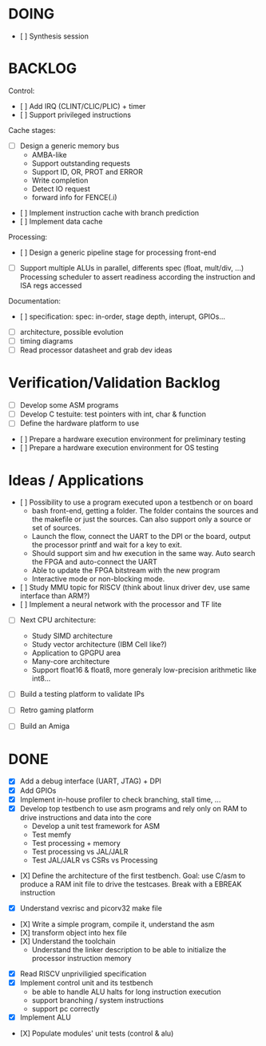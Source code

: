# DOING

- [ ] Synthesis session

# BACKLOG

Control:
- [ ] Add IRQ (CLINT/CLIC/PLIC) + timer
- [ ] Support privileged instructions

Cache stages:
- [ ] Design a generic memory bus
    - AMBA-like
    - Support outstanding requests
    - Support ID, OR, PROT and ERROR
    - Write completion
    - Detect IO request
    - forward info for FENCE(.i)
- [ ] Implement instruction cache with branch prediction
- [ ] Implement data cache

Processing:
- [ ] Design a generic pipeline stage for processing front-end
- [ ] Support multiple ALUs in parallel, differents spec (float, mult/div, ...)
      Processing scheduler to assert readiness according the instruction and
      ISA regs accessed

Documentation:
- [ ] specification: spec: in-order, stage depth, interupt, GPIOs...
- [ ] architecture, possible evolution
- [ ] timing diagrams
- [ ] Read processor datasheet and grab dev ideas

# Verification/Validation Backlog

- [ ] Develop some ASM programs
- [ ] Develop C testuite: test pointers with int, char & function
- [ ] Define the hardware platform to use
- [ ] Prepare a hardware execution environment for preliminary testing
- [ ] Prepare a hardware execution environment for OS testing


# Ideas / Applications

- [ ] Possibility to use a program executed upon a testbench or on board
    - bash front-end, getting a folder. The folder contains the sources and
      the makefile or just the sources. Can also support only a source or set
      of sources.
    - Launch the flow, connect the UART to the DPI or the board, output the
      processor printf and wait for a key to exit.
    - Should support sim and hw execution in the same way. Auto search the FPGA
      and auto-connect the UART
    - Able to update the FPGA bitstream with the new program
    - Interactive mode or non-blocking mode.
- [ ] Study MMU topic for RISCV (think about linux driver dev, use same interface than ARM?)
- [ ] Implement a neural network with the processor and TF lite
- [ ] Next CPU architecture:
    - Study SIMD architecture
    - Study vector architecture (IBM Cell like?)
    - Application to GPGPU area
    - Many-core architecture
    - Support float16 & float8, more generaly low-precision arithmetic like int8...
- [ ] Build a testing platform to validate IPs
- [ ] Retro gaming platform
- [ ] Build an Amiga



# DONE

- [X] Add a debug interface (UART, JTAG) + DPI
- [X] Add GPIOs
- [X] Implement in-house profiler to check branching, stall time, ...
- [X] Develop top testbench to use asm programs and rely only on RAM to drive
      instructions and data into the core
    - Develop a unit test framework for ASM
    - Test memfy
    - Test processing + memory
    - Test processing vs JAL/JALR
    - Test JAL/JALR vs CSRs vs Processing
- [X] Define the architecture of the first testbench. Goal: use C/asm to produce
      a RAM init file to drive the testcases. Break with a EBREAK instruction
- [X] Understand vexrisc and picorv32 make file
- [X] Write a simple program, compile it, understand the asm
- [X] transform object into hex file
- [X] Understand the toolchain
    - Understand the linker description to be able to initialize the processor instruction memory
- [X] Read RISCV unpriviligied specification
- [X] Implement control unit and its testbench
    - be able to handle ALU halts for long instruction execution
    - support branching / system instructions
    - support pc correctly
- [X] Implement ALU
- [X] Populate modules' unit tests (control & alu)
